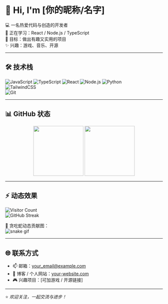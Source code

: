 # 👋 Hi, I'm [你的昵称/名字]  

💻 一名热爱代码与创造的开发者  
🌱 正在学习：React / Node.js / TypeScript  
🚀 目标：做出有趣又实用的项目  
✨ 兴趣：游戏、音乐、开源  

---

## 🛠️ 技术栈  

![JavaScript](https://img.shields.io/badge/-JavaScript-F7DF1E?logo=javascript&logoColor=000) 
![TypeScript](https://img.shields.io/badge/-TypeScript-3178C6?logo=typescript&logoColor=fff)
![React](https://img.shields.io/badge/-React-61DAFB?logo=react&logoColor=000) 
![Node.js](https://img.shields.io/badge/-Node.js-339933?logo=node.js&logoColor=fff) 
![Python](https://img.shields.io/badge/-Python-3776AB?logo=python&logoColor=fff)  
![TailwindCSS](https://img.shields.io/badge/-TailwindCSS-38B2AC?logo=tailwindcss&logoColor=fff)  
![Git](https://img.shields.io/badge/-Git-F05032?logo=git&logoColor=fff)  

---

## 📊 GitHub 状态  

<p align="center">
  <img src="https://github-readme-stats.vercel.app/api?username=你的用户名&show_icons=true&theme=radical" height="160" />
  <img src="https://github-readme-stats.vercel.app/api/top-langs/?username=你的用户名&layout=compact&theme=radical" height="160" />
</p>

---

## ⚡ 动态效果  

![Visitor Count](https://komarev.com/ghpvc/?username=你的用户名&color=blueviolet&style=flat-square)  
![GitHub Streak](https://streak-stats.demolab.com/?user=你的用户名&theme=radical&hide_border=true)  

🐍 贪吃蛇动态贡献图：  
![snake gif](https://github.com/你的用户名/你的用户名/blob/output/github-contribution-grid-snake.svg)

---

## 🌐 联系方式  

- 📫 邮箱：your_email@example.com  
- 📝 博客 / 个人网站：[your-website.com](https://your-website.com)  
- 🎮 兴趣项目：[可加游戏 / 开源链接]  

---

⭐️ *欢迎关注，一起交流与进步！*  
